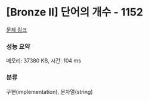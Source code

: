 # [Bronze II] 단어의 개수 - 1152 

[문제 링크](https://www.acmicpc.net/problem/1152) 

### 성능 요약

메모리: 37380 KB, 시간: 104 ms

### 분류

구현(implementation), 문자열(string)

